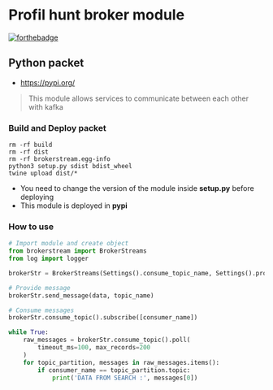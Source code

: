 # Profil hunt broker module
[![forthebadge](https://forthebadge.com/images/badges/made-with-python.svg)](https://forthebadge.com)

## Python packet 
- https://pypi.org/

> This module allows services to communicate between each other with kafka

### Build and Deploy packet

```
rm -rf build
rm -rf dist
rm -rf brokerstream.egg-info
python3 setup.py sdist bdist_wheel
twine upload dist/*
```

- You need to change the version of the module inside **setup.py** before deploying
- This module is deployed in **pypi**

### How to use 

```py
# Import module and create object
from brokerstream import BrokerStreams
from log import logger

brokerStr = BrokerStreams(Settings().consume_topic_name, Settings().producer_topic_name, Settings().broker_url)
```

```py
# Provide message
brokerStr.send_message(data, topic_name)
```

```py
# Consume messages
brokerStr.consume_topic().subscribe([consumer_name])

while True:
    raw_messages = brokerStr.consume_topic().poll(
        timeout_ms=100, max_records=200
    )
    for topic_partition, messages in raw_messages.items():
        if consumer_name == topic_partition.topic:
            print('DATA FROM SEARCH :', messages[0])

```